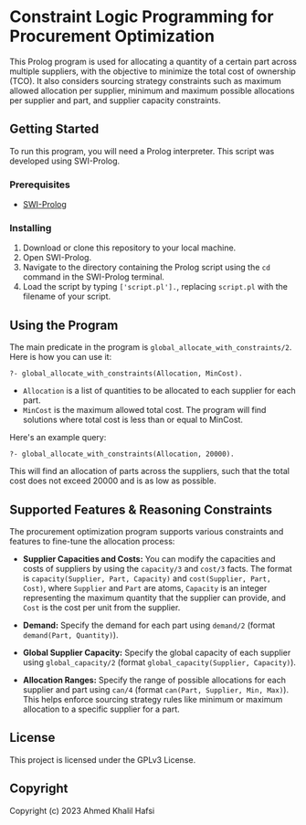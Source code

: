 # Constraint Logic Programming for Procurement Optimization

This Prolog program is used for allocating a quantity of a certain part across multiple suppliers, with the objective to minimize the total cost of ownership (TCO). It also considers sourcing strategy constraints such as maximum allowed allocation per supplier, minimum and maximum possible allocations per supplier and part, and supplier capacity constraints.

## Getting Started

To run this program, you will need a Prolog interpreter. This script was developed using SWI-Prolog.

### Prerequisites

- [SWI-Prolog](http://www.swi-prolog.org/Download.html)

### Installing

1. Download or clone this repository to your local machine.
2. Open SWI-Prolog.
3. Navigate to the directory containing the Prolog script using the `cd` command in the SWI-Prolog terminal.
4. Load the script by typing `['script.pl'].`, replacing `script.pl` with the filename of your script.

## Using the Program

The main predicate in the program is `global_allocate_with_constraints/2`. Here is how you can use it:

`?- global_allocate_with_constraints(Allocation, MinCost).`

- `Allocation` is a list of quantities to be allocated to each supplier for each part.
- `MinCost` is the maximum allowed total cost. The program will find solutions where total cost is less than or equal to MinCost.

Here's an example query:

`?- global_allocate_with_constraints(Allocation, 20000).`

This will find an allocation of parts across the suppliers, such that the total cost does not exceed 20000 and is as low as possible.

## Supported Features & Reasoning Constraints

The procurement optimization program supports various constraints and features to fine-tune the allocation process:

- **Supplier Capacities and Costs:** You can modify the capacities and costs of suppliers by using the `capacity/3` and `cost/3` facts. The format is `capacity(Supplier, Part, Capacity)` and `cost(Supplier, Part, Cost)`, where `Supplier` and `Part` are atoms, `Capacity` is an integer representing the maximum quantity that the supplier can provide, and `Cost` is the cost per unit from the supplier.

- **Demand:** Specify the demand for each part using `demand/2` (format `demand(Part, Quantity)`).

- **Global Supplier Capacity:** Specify the global capacity of each supplier using `global_capacity/2` (format `global_capacity(Supplier, Capacity)`).

- **Allocation Ranges:** Specify the range of possible allocations for each supplier and part using `can/4` (format `can(Part, Supplier, Min, Max)`). This helps enforce sourcing strategy rules like minimum or maximum allocation to a specific supplier for a part.

## License

This project is licensed under the GPLv3 License.

## Copyright
Copyright (c) 2023 Ahmed Khalil Hafsi